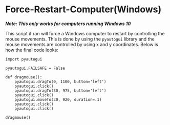 # Force-Restart-Computer(Windows)
***Note: This only works for computers running Windows 10***

This script if ran will force a Windows computer to restart by controlling the mouse movements. This is done by using the `pyautogui` library and the mouse movements are controlled by using x and y coordinates. 
Below is how the final code looks:

```
import pyautogui

pyautogui.FAILSAFE = False

def dragmouse():
    pyautogui.dragTo(0, 1100, button='left')
    pyautogui.click()
    pyautogui.dragTo(30, 975, button='left')
    pyautogui.click()
    pyautogui.moveTo(30, 920, duration=.1)
    pyautogui.click()
    pyautogui.click()

dragmouse()
```
